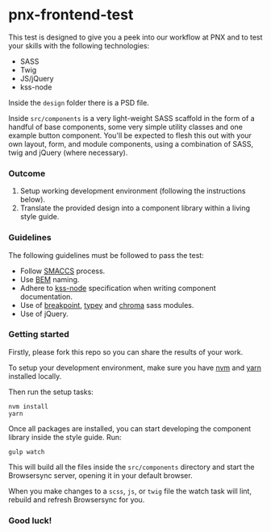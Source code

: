 # pnx-frontend-test

This test is designed to give you a peek into our workflow at PNX and to test your skills with the following technologies:

- SASS
- Twig
- JS/jQuery
- kss-node

Inside the `design` folder there is a PSD file.

Inside `src/components` is a very light-weight SASS scaffold in the form of
a handful of base components, some very simple utility classes and one example
button component. You'll be expected to flesh this out with your own layout,
form, and module components, using a combination of SASS, twig and jQuery (where necessary).

### Outcome

1. Setup working development environment (following the instructions below).
2. Translate the provided design into a component library within a living style guide.

### Guidelines

The following guidelines must be followed to pass the test:

- Follow [SMACCS](https://smacss.com/) process.
- Use [BEM](http://getbem.com/naming/) naming.
- Adhere to [kss-node](https://github.com/kss-node/kss/blob/spec/SPEC.md) specification when writing component documentation.
- Use of [breakpoint](https://github.com/at-import/breakpoint), [typey](https://github.com/jptaranto/typey) and [chroma](https://github.com/JohnAlbin/chroma) sass modules.
- Use of jQuery.

### Getting started

Firstly, please fork this repo so you can share the results of your work.

To setup your development environment, make sure you have [nvm](https://github.com/creationix/nvm#installation) and [yarn](https://yarnpkg.com/en/docs/install#mac-tab) installed locally.

Then run the setup tasks:

```
nvm install
yarn
```

Once all packages are installed, you can start developing the component library
inside the style guide. Run:

```
gulp watch
```

This will build all the files inside the `src/components` directory and start
the Browsersync server, opening it in your default browser.

When you make changes to a `scss`, `js`, or `twig` file the watch
task will lint, rebuild and refresh Browsersync for you.

### Good luck!
